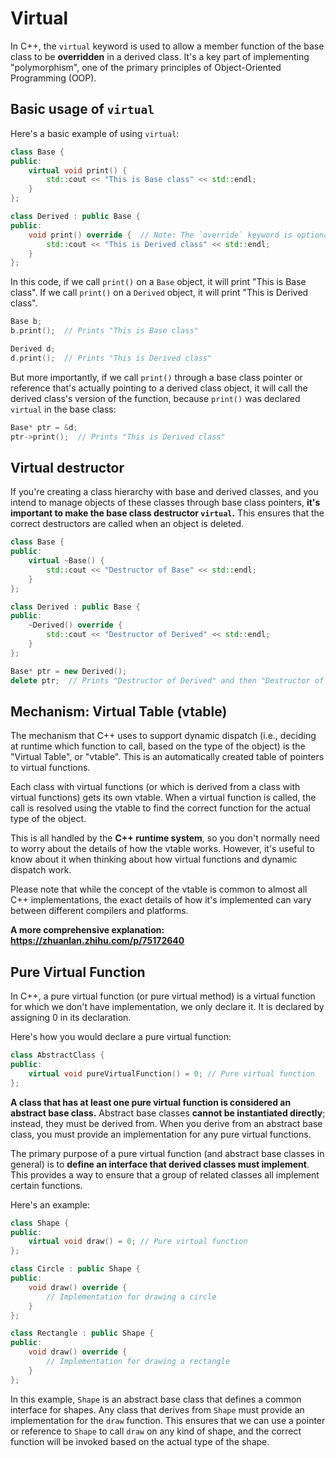 # Virtual

In C++, the `virtual` keyword is used to allow a member function of the base class to be **overridden** in a derived class. It's a key part of implementing "polymorphism", one of the primary principles of Object-Oriented Programming (OOP).

## Basic usage of `virtual`

Here's a basic example of using `virtual`:

```cpp
class Base {
public:
    virtual void print() {
        std::cout << "This is Base class" << std::endl;
    }
};

class Derived : public Base {
public:
    void print() override {  // Note: The `override` keyword is optional but recommended
        std::cout << "This is Derived class" << std::endl;
    }
};
```

In this code, if we call `print()` on a `Base` object, it will print "This is Base class". If we call `print()` on a `Derived` object, it will print "This is Derived class".

```cpp
Base b;
b.print();  // Prints "This is Base class"

Derived d;
d.print();  // Prints "This is Derived class"
```

But more importantly, if we call `print()` through a base class pointer or reference that's actually pointing to a derived class object, it will call the derived class's version of the function, because `print()` was declared `virtual` in the base class:

```cpp
Base* ptr = &d;
ptr->print();  // Prints "This is Derived class"
```

## Virtual destructor

If you're creating a class hierarchy with base and derived classes, and you intend to manage objects of these classes through base class pointers, **it's important to make the base class destructor `virtual`.** This ensures that the correct destructors are called when an object is deleted.

```cpp
class Base {
public:
    virtual ~Base() {
        std::cout << "Destructor of Base" << std::endl;
    }
};

class Derived : public Base {
public:
    ~Derived() override {
        std::cout << "Destructor of Derived" << std::endl;
    }
};

Base* ptr = new Derived();
delete ptr;  // Prints "Destructor of Derived" and then "Destructor of Base"
```

## Mechanism: Virtual Table (vtable)

The mechanism that C++ uses to support dynamic dispatch (i.e., deciding at runtime which function to call, based on the type of the object) is the "Virtual Table", or "vtable". This is an automatically created table of pointers to virtual functions.

Each class with virtual functions (or which is derived from a class with virtual functions) gets its own vtable. When a virtual function is called, the call is resolved using the vtable to find the correct function for the actual type of the object.

This is all handled by the **C++ runtime system**, so you don't normally need to worry about the details of how the vtable works. However, it's useful to know about it when thinking about how virtual functions and dynamic dispatch work.

Please note that while the concept of the vtable is common to almost all C++ implementations, the exact details of how it's implemented can vary between different compilers and platforms.

**A more comprehensive explanation: https://zhuanlan.zhihu.com/p/75172640**

## Pure Virtual Function

In C++, a pure virtual function (or pure virtual method) is a virtual function for which we don't have implementation, we only declare it. It is declared by assigning 0 in its declaration.

Here's how you would declare a pure virtual function:

```cpp
class AbstractClass {
public:
    virtual void pureVirtualFunction() = 0; // Pure virtual function
};
```

**A class that has at least one pure virtual function is considered an abstract base class.** Abstract base classes **cannot be instantiated directly**; instead, they must be derived from. When you derive from an abstract base class, you must provide an implementation for any pure virtual functions.

The primary purpose of a pure virtual function (and abstract base classes in general) is to **define an interface that derived classes must implement**. This provides a way to ensure that a group of related classes all implement certain functions.

Here's an example:

```cpp
class Shape {
public:
    virtual void draw() = 0; // Pure virtual function
};

class Circle : public Shape {
public:
    void draw() override {
        // Implementation for drawing a circle
    }
};

class Rectangle : public Shape {
public:
    void draw() override {
        // Implementation for drawing a rectangle
    }
};
```

In this example, `Shape` is an abstract base class that defines a common interface for shapes. Any class that derives from `Shape` must provide an implementation for the `draw` function. This ensures that we can use a pointer or reference to `Shape` to call `draw` on any kind of shape, and the correct function will be invoked based on the actual type of the shape.